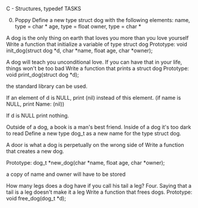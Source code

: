 C - Structures, typedef TASKS 


0. Poppy Define a new type struct dog with the following elements:
name, type = char *
age, type = float
owner, type = char *


A dog is the only thing on earth that loves you more than you love yourself Write a function that initialize a variable of type struct dog
Prototype: void init_dog(struct dog *d, char *name, float age, char *owner);

A dog will teach you unconditional love. If you can have that in your life, things won't be too bad Write a function that prints a struct dog
Prototype: void print_dog(struct dog *d);

the standard library can be used.

If an element of d is NULL, print (nil) instead of this element. (if name is NULL, print Name: (nil))

If d is NULL print nothing.

Outside of a dog, a book is a man's best friend. Inside of a dog it's too dark to read Define a new type dog_t as a new name for the type struct dog.

A door is what a dog is perpetually on the wrong side of Write a function that creates a new dog.

Prototype: dog_t *new_dog(char *name, float age, char *owner);

a copy of name and owner will have to be stored

How many legs does a dog have if you call his tail a leg? Four. Saying that a tail is a leg doesn't make it a leg Write a function that frees dogs.
Prototype: void free_dog(dog_t *d);

